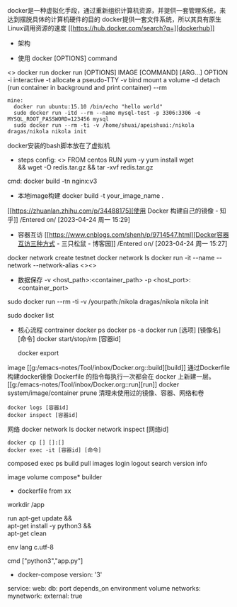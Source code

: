 docker是一种虚拟化手段，通过重新组织计算机资源，并提供一套管理系统，来达到摆脱具体的计算机硬件的目的
docker提供一套文件系统，所以其具有原生Linux调用资源的速度
[[https://hub.docker.com/search?q=][dockerhub]]


* 架构


* 使用
docker [OPTIONS] command

<<run>>
docker run
    docker run [OPTIONS] IMAGE [COMMAND] [ARG...]
    OPTION
        -i interactive
	-t allocate a pseudo-TTY
	-v bind mount a volume
	-d detach (run container in background and print container)
	--rm 

    mine:
      docker run ubuntu:15.10 /bin/echo "hello world"
      sudo docker run -itd --rm --name mysql-test -p 3306:3306 -e MYSQL_ROOT_PASSWORD=123456 mysql
      sudo docker run --rm -ti -v /home/shuai/apeishuai:/nikola dragas/nikola nikola init

docker安装的bash脚本放在了虚拟机


* steps
config: <<build>>
FROM centos
RUN yum -y yum install wget \
    && wget -O redis.tar.gz
    && tar -xvf redis.tar.gz

cmd:
docker build -tn nginx:v3

* 本地image构建
docker build -t your_image_name .

[[https://zhuanlan.zhihu.com/p/34488175][使用 Docker 构建自己的镜像 - 知乎]]
/Entered on/ [2023-04-24 周一 15:29]

* 容器互访
[[https://www.cnblogs.com/shenh/p/9714547.html][Docker容器互访三种方式 - 三只松鼠 - 博客园]]
/Entered on/ [2023-04-24 周一 15:27]

docker network create testnet
docker network ls
docker run -it --name --network <vridge> --network-alias <><>

* 数据保存
-v <host_path>:<container_path>
-p <host_port>:<container_port>

sudo docker run --rm -ti -v /yourpath:/nikola dragas/nikola nikola init

sudo docker list


* 核心流程
contrainer
    docker ps
    docker ps -a
    docker run [选项] [镜像名] [命令]
    docker start/stop/rm [容器id]


    docker export 

image
    [[g:/emacs-notes/Tool/inbox/Docker.org::build][build]]
        通过Dockerfile构建docker镜像
	Dockerfile 的指令每执行一次都会在 docker 上新建一层。
    [[g:/emacs-notes/Tool/inbox/Docker.org::run][run]]
    docker system/image/container prune 清理未使用过的镜像、容器、网络和卷

    docker logs [容器id]
    docker inspect [容器id]

网络
    docker network ls
    docker network inspect [网络id]

    docker cp [] []:[]
    docker exec -it [容器id] [命令]

composed
exec
ps
build
pull
images
login
logout
search
version
info

image
volume
compose*
builder

* dockerfile
from xx

workdir /app

run apt-get update && \
    apt-get install -y python3 && \
    apt-get clean

env lang c.utf-8

cmd ["python3","app.py"]

* docker-compose
version: '3'

service:
  web:
  db:
      port
      depends_on
      environment
      volume
networks:
  mynetwork:
    external: true
